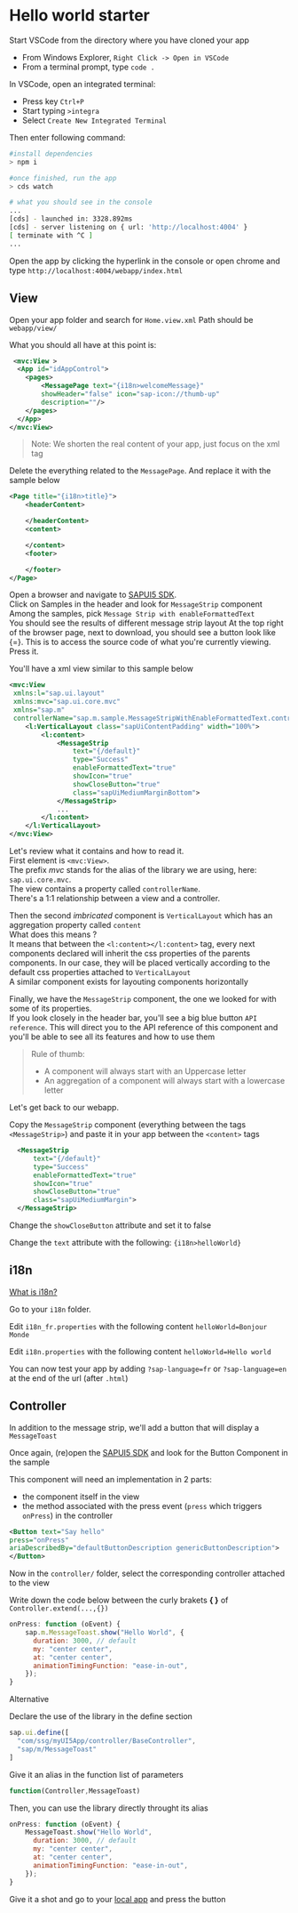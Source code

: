 # Hello world starter

Start VSCode from the directory where you have cloned your app

- From Windows Explorer, `Right Click -> Open in VSCode`
- From a terminal prompt, type `code .`

In VSCode, open an integrated terminal:

- Press key `Ctrl+P`
- Start typing `>integra`
- Select `Create New Integrated Terminal`

Then enter following command:

```sh
#install dependencies
> npm i

#once finished, run the app
> cds watch

# what you should see in the console
...
[cds] - launched in: 3328.892ms
[cds] - server listening on { url: 'http://localhost:4004' }
[ terminate with ^C ]
...
```

Open the app by clicking the hyperlink in the console or open chrome and type
`http://localhost:4004/webapp/index.html`

## View

Open your app folder and search for `Home.view.xml`
Path should be `webapp/view/`

What you should all have at this point is:

```xml
 <mvc:View >
  <App id="idAppControl">
    <pages>
        <MessagePage text="{i18n>welcomeMessage}"
        showHeader="false" icon="sap-icon://thumb-up"
        description=""/>
    </pages>
  </App>
</mvc:View>
```

>Note: We shorten the real content of your app, just focus on the xml tag

Delete the everything related to the `MessagePage`.
And replace it with the sample below

```xml
<Page title="{i18n>title}">
    <headerContent>

    </headerContent>
    <content>

    </content>
    <footer>

    </footer>
</Page>
```

Open a browser and navigate to [SAPUI5 SDK].  
Click on Samples in the header and look for `MessageStrip` component  
Among the samples, pick `Message Strip with enableFormattedText`  
You should see the results of different message strip layout
At the top right of the browser page, next to download, you should see a button look like {=}.
This is to access the source code of what you're currently viewing.
Press it.

You'll have a xml view similar to this sample below  

```xml
<mvc:View
 xmlns:l="sap.ui.layout"
 xmlns:mvc="sap.ui.core.mvc"
 xmlns="sap.m"
 controllerName="sap.m.sample.MessageStripWithEnableFormattedText.controller.MessageStripWithEnableFormattedText">
    <l:VerticalLayout class="sapUiContentPadding" width="100%">
        <l:content>
            <MessageStrip
                text="{/default}"
                type="Success"
                enableFormattedText="true"
                showIcon="true"
                showCloseButton="true"
                class="sapUiMediumMarginBottom">
            </MessageStrip>
            ...
        </l:content>
    </l:VerticalLayout>
</mvc:View>
```

Let's review what it contains and how to read it.  
First element is `<mvc:View>`.  
The prefix _mvc_ stands for the alias of the library we are using, here: `sap.ui.core.mvc`.  
The view contains a property called `controllerName`.  
There's a 1:1 relationship between a view and a controller.  

Then the second *imbricated* component is `VerticalLayout` which has an aggregation property called `content`  
What does this means ?  
It means that between the `<l:content></l:content>` tag, every next components declared will inherit the css properties of the parents components. In our case, they will be placed vertically according to the default css properties attached to `VerticalLayout`  
A similar component exists for layouting components horizontally  

Finally, we have the `MessageStrip` component, the one we looked for with some of its properties.  
If you look closely in the header bar, you'll see a big blue button `API reference`. This will direct you to the API reference of this component and you'll be able to see all its features and how to use them  

>Rule of thumb:
>
> - A component will always start with an Uppercase letter
> - An aggregation of a component will always start with a lowercase letter

Let's get back to our webapp.

Copy the `MessageStrip` component (everything between the tags `<MessageStrip>`) and paste it in your app between the `<content>` tags

```xml
  <MessageStrip
      text="{/default}"
      type="Success"
      enableFormattedText="true"
      showIcon="true"
      showCloseButton="true"
      class="sapUiMediumMargin">
  </MessageStrip>
```

Change the `showCloseButton` attribute and set it to false

Change the `text` attribute with the following:
`{i18n>helloWorld}`

## i18n

[What is i18n?](https://inui.io/sap-ui5-ultimate-guide-internalization-i18n/)

Go to your `i18n` folder.

Edit `i18n_fr.properties` with the following content
`helloWorld=Bonjour Monde`

Edit `i18n.properties` with the following content
`helloWorld=Hello world`

You can now test your app by adding `?sap-language=fr` or `?sap-language=en` at the end of the url (after `.html`)

## Controller

In addition to the message strip, we'll add a button that will display a `MessageToast`

Once again, (re)open the [SAPUI5 SDK] and look for the Button Component in the sample

This component will need an implementation in 2 parts:

- the component itself in the view
- the method associated with the press event (`press` which triggers `onPress`) in the controller

```xml
<Button text="Say hello"
press="onPress"
ariaDescribedBy="defaultButtonDescription genericButtonDescription">
</Button>
```

Now in the `controller/` folder, select the corresponding controller attached to the view

Write down the code below between the curly brakets **{ }** of `Controller.extend(...,{})`

```js
onPress: function (oEvent) {
    sap.m.MessageToast.show("Hello World", {
      duration: 3000, // default
      my: "center center",
      at: "center center",
      animationTimingFunction: "ease-in-out",
    });
}
```

Alternative

Declare the use of the library in the define section

```js
sap.ui.define([
  "com/ssg/myUI5App/controller/BaseController",
  "sap/m/MessageToast"
]
```

Give it an alias in the function list of parameters

```js
function(Controller,MessageToast)
```

Then, you can use the library directly throught its alias

```js
onPress: function (oEvent) {
    MessageToast.show("Hello World",
      duration: 3000, // default
      my: "center center",
      at: "center center",
      animationTimingFunction: "ease-in-out",
    });
}
```

Give it a shot and go to your [local app](http://localhost:4000/index.html) and press the button

[SAPUI5 SDK]:(https://sapui5.hana.ondemand.com/)
